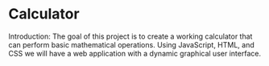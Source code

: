 # Calculator
Introduction: The goal of this project is to create a working calculator that can perform basic mathematical operations. Using JavaScript, HTML, and CSS we will have a web application with a dynamic graphical user interface.